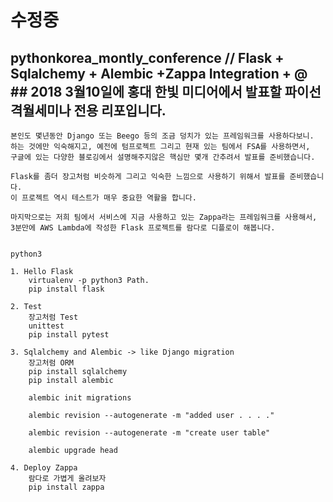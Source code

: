 # 수정중 
## pythonkorea_montly_conference // Flask + Sqlalchemy + Alembic +Zappa Integration + @ ## 2018 3월10일에 홍대 한빛 미디어에서 발표할 파이선 격월세미나 전용 리포입니다. 

```
본인도 몇년동안 Django 또는 Beego 등의 조금 덩치가 있는 프레임워크를 사용하다보니.
하는 것에만 익숙해지고, 예전에 텀프로젝트 그리고 현재 있는 팀에서 FSA를 사용하면서, 
구글에 있는 다양한 블로깅에서 설명해주지않은 핵심만 몇개 간추려서 발표를 준비했습니다. 

Flask를 좀더 장고처럼 비슷하게 그리고 익숙한 느낌으로 사용하기 위해서 발표를 준비했습니다.
이 프로젝트 역시 테스트가 매우 중요한 역활을 합니다. 

마지막으로는 저희 팀에서 서비스에 지금 사용하고 있는 Zappa라는 프레임워크를 사용해서,
3분만에 AWS Lambda에 작성한 Flask 프로젝트를 람다로 디플로이 해봅니다. 


python3

1. Hello Flask 
    virtualenv -p python3 Path.
    pip install flask 

2. Test
    장고처럼 Test
    unittest
    pip install pytest

3. Sqlalchemy and Alembic -> like Django migration
    장고처럼 ORM 
    pip install sqlalchemy
    pip install alembic

    alembic init migrations

    alembic revision --autogenerate -m "added user . . . ."

    alembic revision --autogenerate -m "create user table"

    alembic upgrade head

4. Deploy Zappa 
    람다로 가볍게 올려보자
    pip install zappa

```
